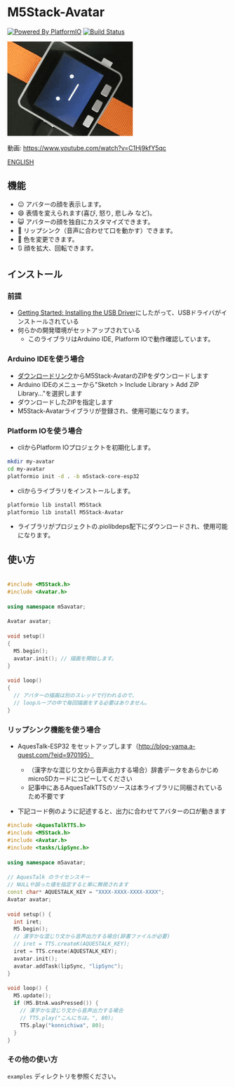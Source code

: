 # M5Stack-Avatar

[![Powered By PlatformIO](https://img.shields.io/Powered/PlatformIO.png)](https://platformio.org/)
[![Build Status](https://travis-ci.com/meganetaaan/m5stack-avatar.svg?branch=master)](https://travis-ci.com/meganetaaan/m5stack-avatar)

![M5Stack-Avatar](docs/image/avatar.gif)

動画: https://www.youtube.com/watch?v=C1Hj9kfY5qc

[ENGLISH](README.md)

## 機能

* :neutral_face:     アバターの顔を表示します。
* :smile:            表情を変えられます(喜び, 怒り, 悲しみ など)。
* :smiley_cat:       アバターの顔を独自にカスタマイズできます。
* :kiss:             リップシンク（音声に合わせて口を動かす）できます。
* :art:              色を変更できます。
* :arrows_clockwise: 顔を拡大、回転できます。

## インストール

### 前提

* [Getting Started: Installing the USB Driver](http://www.m5stack.com/assets/docs/)にしたがって、USBドライバがインストールされている
* 何らかの開発環境がセットアップされている
  * このライブラリはArduino IDE, Platform IOで動作確認しています。

### Arduino IDEを使う場合

* [ダウンロードリンク](https://github.com/meganetaaan/m5stack-avatar/archive/master.zip)からM5Stack-AvatarのZIPをダウンロードします
* Arduino IDEのメニューから"Sketch > Include Library > Add ZIP Library..."を選択します
* ダウンロードしたZIPを指定します
* M5Stack-Avatarライブラリが登録され、使用可能になります。

### Platform IOを使う場合

* cliからPlatform IOプロジェクトを初期化します。
```sh
mkdir my-avatar
cd my-avatar
platformio init -d . -b m5stack-core-esp32
```
* cliからライブラリをインストールします。
```sh
platformio lib install M5Stack
platformio lib install M5Stack-Avatar
```
* ライブラリがプロジェクトの.piolibdeps配下にダウンロードされ、使用可能になります。

## 使い方

```cpp

#include <M5Stack.h>
#include <Avatar.h>

using namespace m5avatar;

Avatar avatar;

void setup()
{
  M5.begin();
  avatar.init(); // 描画を開始します。
}

void loop()
{
  // アバターの描画は別のスレッドで行われるので、
  // loopループの中で毎回描画をする必要はありません。
}
```

### リップシンク機能を使う場合

* AquesTalk-ESP32 をセットアップします（http://blog-yama.a-quest.com/?eid=970195）
  * （漢字かな混じり文から音声出力する場合）辞書データをあらかじめmicroSDカードにコピーしてください
  * 記事中にあるAquesTalkTTSのソースは本ライブラリに同梱されているため不要です

* 下記コード例のように記述すると、出力に合わせてアバターの口が動きます

```cpp
#include <AquesTalkTTS.h>
#include <M5Stack.h>
#include <Avatar.h>
#include <tasks/LipSync.h>

using namespace m5avatar;

// AquesTalk のライセンスキー
// NULLや誤った値を指定すると単に無視されます
const char* AQUESTALK_KEY = "XXXX-XXXX-XXXX-XXXX";
Avatar avatar;

void setup() {
  int iret;
  M5.begin();
  // 漢字かな混じり文から音声出力する場合(辞書ファイルが必要)
  // iret = TTS.createK(AQUESTALK_KEY);
  iret = TTS.create(AQUESTALK_KEY);
  avatar.init();
  avatar.addTask(lipSync, "lipSync");
}

void loop() {
  M5.update();
  if (M5.BtnA.wasPressed()) {
    // 漢字かな混じり文から音声出力する場合
    // TTS.play("こんにちは。", 80);
    TTS.play("konnichiwa", 80);
  }
}

```

### その他の使い方

`examples` ディレクトリを参照ください。
